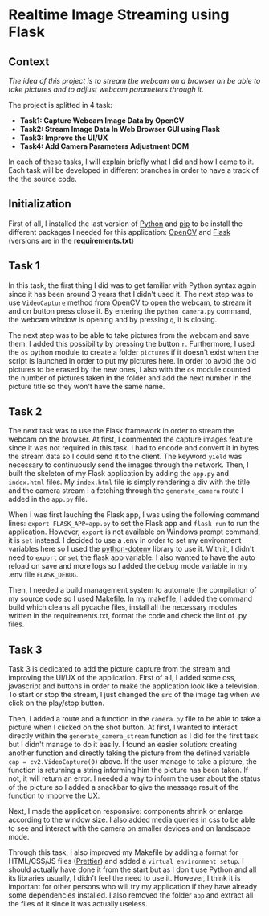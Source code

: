 # Realtime Image Streaming using Flask

## Context

_The idea of this project is to stream the webcam on a browser an be able to take pictures and to adjust webcam parameters through it._

The project is splitted in 4 task:

- **Task1: Capture Webcam Image Data by OpenCV**
- **Task2: Stream Image Data In Web Browser GUI using Flask**
- **Task3: Improve the UI/UX**
- **Task4: Add Camera Parameters Adjustment DOM**

In each of these tasks, I will explain briefly what I did and how I came to it. Each task will be developed in different branches in order to have a track of the the source code.

## Initialization

First of all, I installed the last version of [Python](https://www.python.org/downloads/) and [pip](https://pypi.org/project/pip/) to be install the different packages I needed for this application: [OpenCV](https://opencv.org/) and [Flask](https://flask.palletsprojects.com/en/2.2.x/installation/) (versions are in the **requirements.txt**)

## Task 1

In this task, the first thing I did was to get familiar with Python syntax again since it has been around 3 years that I didn't used it. The next step was to use `VideoCapture` method from OpenCV to open the webcam, to stream it and on button press close it. By entering the `python camera.py` command, the webcam window is opening and by pressing `q`, it is closing.

The next step was to be able to take pictures from the webcam and save them. I added this possibility by pressing the button `r`. Furthermore, I used the `os` python module to create a folder `pictures` if it doesn't exist when the script is launched in order to put my pictures here. In order to avoid the old pictures to be erased by the new ones, I also with the `os` module counted the number of pictures taken in the folder and add the next number in the picture title so they won't have the same name.

## Task 2

The next task was to use the Flask framework in order to stream the webcam on the browser. At first, I commented the capture images feature since it was not required in this task. I had to encode and convert it in bytes the stream data so I could send it to the client. The keyword `yield` was necessary to continuously send the images through the network. Then, I built the skeleton of my Flask application by adding the `app.py` and `index.html` files. My `index.html` file is simply rendering a div with the title and the camera stream I a fetching through the `generate_camera` route I added in the `app.py` file.

When I was first lauching the Flask app, I was using the following command lines: `export FLASK_APP=app.py` to set the Flask app and `flask run` to run the application. However, `export` is not available on Windows prompt command, it is `set` instead. I decided to use a .env in order to set my environment variables here so I used the [python-dotenv](https://pypi.org/project/python-dotenv/) library to use it. With it, I didn't need to `export` or `set` the flask app variable. I also wanted to have the auto reload on save and more logs so I added the debug mode variable in my .env file `FLASK_DEBUG`.

Then, I needed a build management system to automate the compilation of my source code so I used [Makefile](https://www.gnu.org/software/make/). In my makefile, I added the command build which cleans all pycache files, install all the necessary modules written in the requirements.txt, format the code and check the lint of .py files.

## Task 3

Task 3 is dedicated to add the picture capture from the stream and improving the UI/UX of the application. First of all, I added some css, javascript and buttons in order to make the application look like a television. To start or stop the stream, I just changed the `src` of the image tag when we click on the play/stop button. 

Then, I added a route and a function in the `camera.py` file to be able to take a picture when I clicked on the shot button. At first, I wanted to interact directly within the `generate_camera_stream` function as I did for the first task but I didn't manage to do it easily. I found an easier solution: creating another function and directly taking the picture from the defined variable `cap = cv2.VideoCapture(0)` above. If the user manage to take a picture, the function is returning a string informing him the picture has been taken. If not, it will return an error. I needed a way to inform the user about the status of the picture so I added a snackbar to give the message result of the function to imporve the UX.

Next, I made the application responsive: components shrink or enlarge according to the window size. I also added media queries in css to be able to see and interact with the camera on smaller devices and on landscape mode.

Through this task, I also improved my Makefile by adding a format for HTML/CSS/JS files ([Prettier](https://prettier.io/docs/en/install.html)) and added a `virtual environment setup`. I should actually have done it from the start but as I don't use Python and all its libraries usually, I didn't feel the need to use it. However, I think it is important for other persons who will try my application if they have already some dependencies installed. I also removed the folder `app` and extract all the files of it since it was actually useless.
